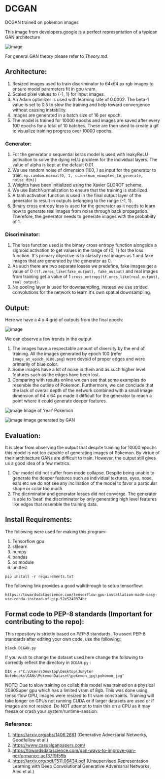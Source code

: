 # DCGAN
DCGAN trained on pokemon images

This image from developers.google is a perfect representation of a typican GAN architecture

![image](https://user-images.githubusercontent.com/80246631/142183155-0d3c7252-3de8-4d01-a0d3-2969d0d0fd3f.png)


For general GAN theory please refer to *Theory.md*. 

## Architecture:

1. Resized images used to train discriminator to 64x64 px rgb images to ensure model parameters fit in gpu vram. 
2. Scaled pixel values to {-1, 1} for input images.
3. An Adam optimizer is used with learning rate of 0.0002. The beta-1 value is set to 0.5 to slow the training and help toward convergence without causing instability. 
4. Images are generated in a batch size of 16 per epoch.
5. The model is trained for 10000 epochs and images are saved after every 100 epochs for a total of 10 batches. These are then used to create a gif to visualize training progress over 10000 epochs. 

### Generator:

1. For the generator a sequential keras model is used with leakyReLU activation to solve the dying reLU problem for the individual layers. The value of alpha is kept at the default 0.01.
2. We use random noise of dimension (100, ) as input for the generator to train. `np.random.normal(0, 1, size=(num_examples_to_generate, noise_dim))`
3. Weights have been initialized using the Xavier GLOROT scheme. 
4. We use BatchNormalization to ensure that the training is stabilized. 
5. A tanh activation function is used in the final output layer of the generator to result in outputs belonging to the range {-1, 1}.
6. Binary cross entropy loss is used for the generator as it needs to learn how to generate real images from noise through back propagation. Therefore, the generator needs to generate images with the probabiity of 1.

### Discriminator: 

1. The loss function used is the binary cross entropy function alongside a sigmoid activation to get values in the range of {0, 1} for the loss function. It's primary objective is to classify real images as 1 and fake images that are generated by the generator as 0.
2. As such there are two separate losses we predefine, fake images get a value of 0 `(tf.zeros_like(fake_output), fake_output)` and real images from training get a value of 1 `cross_entropy(tf.ones_like(real_output), real_output)`.
3. No pooling layer is used for downsampling, instead we use strided convolutions for the network to learn it's own spatial downsampling.


## Output: 

Here we have a 4 x 4 grid of outputs from the final epoch: 

![image](https://user-images.githubusercontent.com/80246631/142175513-66397caa-1b79-4a6e-8e68-4ee7bc4d3b12.png)

We can observe a few trends in the output

1. The images have a respectable amount of diversity by the end of training. All the images generated by epoch 100 (refer `image_at_epoch_0100.png`) were devoid of proper edges and were primarily of blue color.
2. Some images have a lot of noise in them and as such higher level features such as the edges have been lost. 
3. Comparing with results online we can see that some examples do resemble the outline of Pokemon. Furthermore, we can conclude that the lack of overall depth of the network combined with a small image dimension of 64 x 64 px made it difficult for the generator to reach a point where it could generate deeper features. 


![image](https://user-images.githubusercontent.com/80246631/142178623-e3b0b26d-877e-4ce6-b4aa-9b5cd6e587aa.png) 
Image of 'real' Pokemon

![image](https://user-images.githubusercontent.com/80246631/142178881-57d43044-a968-47d5-be98-12877837283f.png)
Image generated by GAN


## Evaluation: 

It is clear from observing the output that despite training for 10000 epochs this model is not too capable of generating images of Pokemon. By virtue of their architecture GANs are difficult to train. However, the output still gives us a good idea of a few metrics.

1. Our model did not suffer from mode collapse. Despite being unable to generate the deeper features such as individual textures, eyes, nose, ears etc we do not see any inclination of the model to favor a particular shape or color too much.   
2. The dicriminator and generator losses did not converge. The generator is able to 'beat' the discriminator by only generating high level features like edges that resemble the training data. 

 ## Install Requirements: 
 
 The following were used for making this program-
 1. Tensorflow gpu
 2. sklearn
 3. numpy
 4. pandas
 5. os module
 6. unittest
 
 ```
 pip install -r requirements.txt
 
 ```
The following link provides a good walkthrough to setup tensorflow:

```
https://towardsdatascience.com/tensorflow-gpu-installation-made-easy-use-conda-instead-of-pip-52e5249374bc
```

## Format code to PEP-8 standards (Important for contributing to the repo): 
 
 This repository is strictly based on *PEP-8* standards. To assert PEP-8 standards after editing your own code, use the following: 
 
 ```
 black DCGAN.py

 ```
 
If you wish to change the dataset used here change the following to correctly reflect the directory in `DCGAN.py` :

`DIR = r"C:\Users\Desktop\Desktop\JuPyter Notebooks\GANs\PokemonDataset\pokemon_jpg\pokemon_jpg"`


NOTE: Due to slow training on collab this model was trained on a physical 2080Super gpu which has a limited vram of 8gb. This was done using tensorflow GPU, images were resized to fit vram constraints. Training will take longer on GPUs not running CUDA or if larger datasets are used or if images are not resized. Do NOT attempt to train this on a CPU as it may freeze or crash your system/runtime-session.

 
### Reference: 

1. https://arxiv.org/abs/1406.2661 (Generative Adversarial Networks, Goodfellow et al.)
2. https://www.casualganpapers.com/
3. https://towardsdatascience.com/gan-ways-to-improve-gan-performance-acf37f9f59b
4. https://arxiv.org/pdf/1511.06434.pdf (Unsupervised Representation Learning with Deep Convolutional Generative Adversarial Networks, Alec et al.)
 
